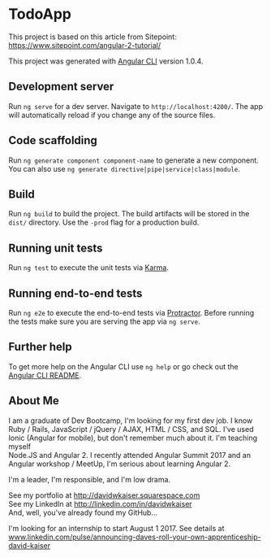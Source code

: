 # TodoApp

This project is based on this article from Sitepoint: https://www.sitepoint.com/angular-2-tutorial/

This project was generated with [Angular CLI](https://github.com/angular/angular-cli) version 1.0.4.

## Development server

Run `ng serve` for a dev server. Navigate to `http://localhost:4200/`. The app will automatically reload if you change any of the source files.

## Code scaffolding

Run `ng generate component component-name` to generate a new component. You can also use `ng generate directive|pipe|service|class|module`.

## Build

Run `ng build` to build the project. The build artifacts will be stored in the `dist/` directory. Use the `-prod` flag for a production build.

## Running unit tests

Run `ng test` to execute the unit tests via [Karma](https://karma-runner.github.io).

## Running end-to-end tests

Run `ng e2e` to execute the end-to-end tests via [Protractor](http://www.protractortest.org/).
Before running the tests make sure you are serving the app via `ng serve`.

## Further help

To get more help on the Angular CLI use `ng help` or go check out the [Angular CLI README](https://github.com/angular/angular-cli/blob/master/README.md).

## About Me
I am a graduate of Dev Bootcamp, I'm looking for my first dev job. I know Ruby / Rails, JavaScript / jQuery / AJAX, 
HTML / CSS, and SQL. I've used Ionic (Angular for mobile), but don't remember much about it. I'm teaching myself   
Node.JS and Angular 2. I recently attended Angular Summit 2017 and an Angular workshop / MeetUp, 
I'm serious about learning Angular 2.  

I'm a leader, I'm responsible, and I'm low drama.  

See my portfolio at http://davidwkaiser.squarespace.com   
See my LinkedIn at http://linkedin.com/in/davidwkaiser   
And, well, you've already found my GitHub…

I'm looking for an internship to start August 1 2017. See details at www.linkedin.com/pulse/announcing-daves-roll-your-own-apprenticeship-david-kaiser
